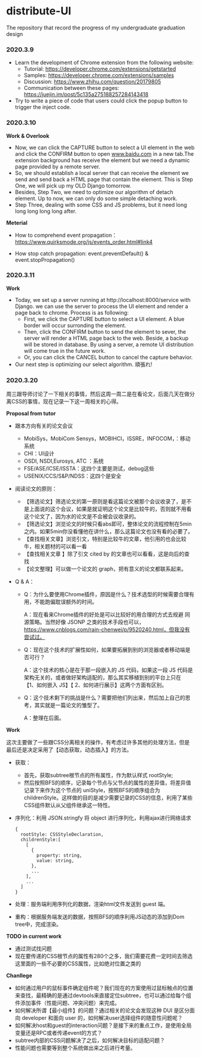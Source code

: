# distribute-UI
The repository that record the progress of my undergraduate graduation design

### 2020.3.9
- Learn the development of Chrome extension from the following website:
  - Tutorial:   https://developer.chrome.com/extensions/getstarted
  - Samples:    https://developer.chrome.com/extensions/samples
  - Discussion: https://www.zhihu.com/question/20179805
  - Communication between these pages: https://juejin.im/post/5c135a275188257284143418
- Try to write a piece of code that users could click the popup button to trigger the inject code.

### 2020.3.10

**Work & Overlook**

- Now, we can click the CAPTURE button to select a UI element in the web and click the CONFIRM button to open  www.baidu.com in a new tab.The extension background has receive the element but we need a dynamic page provided by a remote server.
- So, we should establish a local server that can receive the element we send and send back a HTML page that contain the element. This is Step One, we will pick up my OLD Django tomorrow.
- Besides, Step Two, we need to optimize our algorithm of detach element. Up to now, we can only do some simple detaching work.
- Step Three, dealing with some CSS and JS problems, but it need long long long long long after.

**Meterial**

- How to comprehend event propagation：https://www.quirksmode.org/js/events_order.html#link4

- How stop catch propagation:  event.preventDefault() & event.stopPropagation()

### 2020.3.11

**Work**

- Today, we set up a server running at http://localhost:8000/service with Django. we can use the server to process the UI element and render a page back to chrome. Process is as following:
  - First, we click the CAPTURE button to select a UI element. A blue border will occur surronding the element. 
  - Then, click the CONFIRM button to send the element to sever, the server will render a HTML page back to the web. Beside, a backup will be stored in database. By using a server, a remote UI distribution will come true in the future work.
  - Or, you can click the CANCEL button to cancel the capture behavior.
- Our next step is optimizing our select algorithm. 頑張れ!



### 2020.3.20

​		周三跟导师讨论了一下相关的事情，然后这周一周二是在看论文，后面几天在做分离CSS的事情，现在记录一下这一周相关的心得。



**Proposal from tutor**

- 跟本方向有关的论文会议
  - MobiSys，MobiCom Sensys，MOBIHCI，ISSRE，INFOCOM，：移动系统
  - CHI：UI设计
  - OSDI, NSDI,Eurosys, ATC ：系统
  -  FSE/ASE/ICSE/ISSTA：这四个主要是测试，debug这些
  - USENIX/CCS/S&P/NDSS：这四个是安全

- 阅读论文的原则：

  - 【筛选论文】筛选论文的第一原则是看这篇论文被那个会议收录了，是不是上面说的这个会议，如果是就证明这个论文是比较牛的，否则就不用看这个论文了，因为水的论文是不会被会议收录的。
  - 【筛选论文】浏览论文的时候只看abs即可，整体论文的流程控制在5min之内。如果5min你没看懂他在讲什么，那么这篇论文也没有看的必要了。
  - 【查找相关文章】浏览引文，特别是比较牛的文章，他引用的也会比较牛，相关题材的可以看一看
  - 【查找相关文章 】除了引文 cited by 的文章也可以看看，这是向后的查找 
  - 【论文整理】可以做一个论文的 graph，把有意义的论文都联系起来。

- Q & A：

  - Q：为什么要使用Chrome插件，原因是什么？技术选型的时候需要合理有用，不能跑偏耽误额外的时间。

    A：现在看来Chrome插件的好处是可以比较好的用合理的方式去规避 同源策略。当然好像 JSONP 之类的技术手段也可以，https://www.cnblogs.com/rain-chenwei/p/9520240.html，但我没有尝试过。

  - Q：现在这个技术的扩展性如何，如果要拓展到别的浏览器或者移动端是否可行？

    A：这个技术的核心是在于那一段嵌入的 JS 代码，如果这一段 JS 代码是架构无关的，或者做好架构适配的，那么其实移植到别的平台上只在 【1、如何嵌入 JS】【 2、如何进行展示】这两个方面有区别。

  - Q：这个技术剩下的挑战是什么？需要把他们列出来，然后加上自己的思考，其实就是一篇论文的雏型了。

    A：整理在后面。

    

**Work**

​		这次主要做了一些跟CSS分离相关的操作，有考虑过许多其他的处理方法，但是最后还是决定采用了【动态获取，动态插入】的方法。

- 获取：

  - 首先，获取subtree根节点的所有属性，作为默认样式 rootStyle;
  - 然后按照BFS的顺序，记录每个节点与父节点的属性的差异值，将差异值记录下来作为这个节点的 uniStyle，按照BFS的顺序组合为childrenStyle。这样做的目的是减少需要记录的CSS的信息，利用了某些CSS组件默认从父组件继承这一特性。

- 序列化：利用 JSON.stringfy 将 object 进行序列化，利用ajax进行网络请求

  ```
  {
  	rootStyle: CSSStyleDeclaration,
  	childrenStyle:[
      [
        {
          property:	string,
          value: string,
        },
        ...
      ],
      ...
    ]
  }
  ```

- 处理：服务端利用序列化的数据，渲染html文件发送到 guest 端。

- 重构：根据服务端发送的数据，按照BFS的顺序利用JS动态的添加到Dom tree中，完成渲染。



**TODO in current work**

- 通过测试找问题
- 现在要传递的CSS根节点的属性有280个之多，我们需要花费一定时间去筛选这里面的一些不必要的CSS属性，比如绝对位置之类的



**Chanllege**

- 如何通过用户的鼠标事件确定组件呢？我们现在的方案使用过鼠标触点的位置来查找，最精确的是通过devtools来直接定位subtree，也可以通过给每个组件添加事件（性能问题、冲突问题）来完成。
- 如何解决所谓【最小组件】的问题？通过相关的论文会发现这种 DUI 是区分面向 developer 和面向 user 的，如何解决user选择组件的随意性问题呢？
- 如何解决host和guest的interaction问题？是接下来的重点工作，是使用全局变量还是RPC或者传递event的方式？
- subtree内部的CSS问题解决了之后，如何解决目标的适配问题？
- 性能问题也需要等到整个系统做出来之后进行考量。